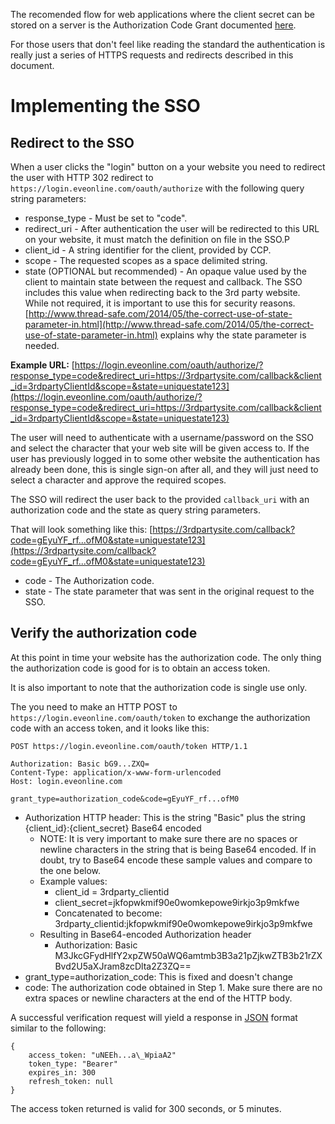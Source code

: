 The recomended flow for web applications where the client secret can be stored on a server is the Authorization Code Grant documented [here](http://tools.ietf.org/html/rfc6749#section-4.1).

For those users that don't feel like reading the standard the authentication is really just a series of HTTPS requests and redirects described in this document.

# Implementing the SSO
## Redirect to the SSO
When a user clicks the "login" button on a your website you need to redirect the user with HTTP 302 redirect to `https://login.eveonline.com/oauth/authorize` with the following query string parameters:

- response_type - Must be set to "code".
- redirect_uri - After authentication the user will be redirected to this URL on your website, it must match the definition on file in the SSO.P
- client_id - A string identifier for the client, provided by CCP.
- scope - The requested scopes as a space delimited string.
- state (OPTIONAL but recommended) - An opaque value used by the client to maintain state between the request and callback. The SSO includes this value when redirecting back to the 3rd party website. While not required, it is important to use this for security reasons. [http://www.thread-safe.com/2014/05/the-correct-use-of-state-parameter-in.html](http://www.thread-safe.com/2014/05/the-correct-use-of-state-parameter-in.html) explains why the state parameter is needed.

**Example URL:** [https://login.eveonline.com/oauth/authorize/?response_type=code&redirect_uri=https://3rdpartysite.com/callback&client_id=3rdpartyClientId&scope=&state=uniquestate123](https://login.eveonline.com/oauth/authorize/?response_type=code&redirect_uri=https://3rdpartysite.com/callback&client_id=3rdpartyClientId&scope=&state=uniquestate123)

The user will need to authenticate with a username/password on the SSO and select the character that your web site will be given access to. If the user has previously logged in to some other website the authentication has already been done, this is single sign-on after all, and they will just need to select a character and approve the required scopes.

The SSO will redirect the user back to the provided `callback_uri` with an authorization code and the state as query string parameters.

That will look something like this: [https://3rdpartysite.com/callback?code=gEyuYF_rf...ofM0&state=uniquestate123](https://3rdpartysite.com/callback?code=gEyuYF_rf...ofM0&state=uniquestate123)

- code - The Authorization code.
- state - The state parameter that was sent in the original request to the SSO.

## Verify the authorization code
At this point in time your website has the authorization code. The only thing the authorization code is good for is to obtain an access token.

It is also important to note that the authorization code is single use only.

The you need to make an HTTP POST to `https://login.eveonline.com/oauth/token` to exchange the authorization code with an access token, and it looks like this:

    POST https://login.eveonline.com/oauth/token HTTP/1.1
    
    Authorization: Basic bG9...ZXQ=
    Content-Type: application/x-www-form-urlencoded
    Host: login.eveonline.com
    
    grant_type=authorization_code&code=gEyuYF_rf...ofM0

- Authorization HTTP header: This is the string "Basic" plus the string {client_id}:{client_secret} Base64 encoded
    - NOTE: It is very important to make sure there are no spaces or newline characters in the string that is being Base64 encoded. If in doubt, try to Base64 encode these sample values and compare to the one below.
    - Example values:
        - client_id = 3rdparty_clientid
        - client_secret=jkfopwkmif90e0womkepowe9irkjo3p9mkfwe
        - Concatenated to become: 3rdparty_clientid:jkfopwkmif90e0womkepowe9irkjo3p9mkfwe
    - Resulting in Base64-encoded Authorization header
        - Authorization: Basic M3JkcGFydHlfY2xpZW50aWQ6amtmb3B3a21pZjkwZTB3b21rZXBvd2U5aXJram8zcDlta2Z3ZQ==
- grant_type=authorization_code: This is fixed and doesn't change
- code: The authorization code obtained in Step 1. Make sure there are no extra spaces or newline characters at the end of the HTTP body.

A successful verification request will yield a response in [JSON](http://www.json.org/) format similar to the following:

    {
        access_token: "uNEEh...a\_WpiaA2"
        token_type: "Bearer"
        expires_in: 300
        refresh_token: null
    }

The access token returned is valid for 300 seconds, or 5 minutes.